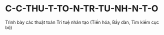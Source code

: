 # C-C-THU-T-TO-N-TR-TU-NH-N-T-O
Trình bày các thuật toán Trí tuệ nhân tạo (Tiến hóa, Bầy đàn, Tìm kiếm cục bộ)
